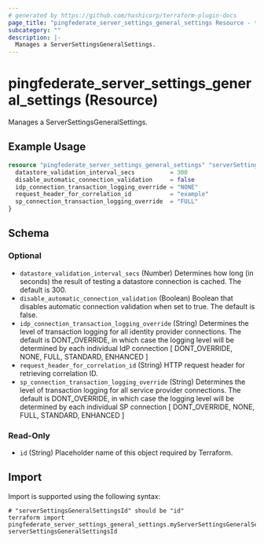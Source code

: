 ```yaml
---
# generated by https://github.com/hashicorp/terraform-plugin-docs
page_title: "pingfederate_server_settings_general_settings Resource - terraform-provider-pingfederate"
subcategory: ""
description: |-
  Manages a ServerSettingsGeneralSettings.
---
```


# pingfederate_server_settings_general_settings (Resource)

Manages a ServerSettingsGeneralSettings.

## Example Usage

```terraform
resource "pingfederate_server_settings_general_settings" "serverSettingsGeneralSettingsExample" {
  datastore_validation_interval_secs          = 300
  disable_automatic_connection_validation     = false
  idp_connection_transaction_logging_override = "NONE"
  request_header_for_correlation_id           = "example"
  sp_connection_transaction_logging_override  = "FULL"
}
```

<!-- schema generated by tfplugindocs -->
## Schema

### Optional

- `datastore_validation_interval_secs` (Number) Determines how long (in seconds) the result of testing a datastore connection is cached. The default is 300.
- `disable_automatic_connection_validation` (Boolean) Boolean that disables automatic connection validation when set to true. The default is false.
- `idp_connection_transaction_logging_override` (String) Determines the level of transaction logging for all identity provider connections. The default is DONT_OVERRIDE, in which case the logging level will be determined by each individual IdP connection [ DONT_OVERRIDE, NONE, FULL, STANDARD, ENHANCED ]
- `request_header_for_correlation_id` (String) HTTP request header for retrieving correlation ID.
- `sp_connection_transaction_logging_override` (String) Determines the level of transaction logging for all service provider connections. The default is DONT_OVERRIDE, in which case the logging level will be determined by each individual SP connection [ DONT_OVERRIDE, NONE, FULL, STANDARD, ENHANCED ]

### Read-Only

- `id` (String) Placeholder name of this object required by Terraform.

## Import

Import is supported using the following syntax:

```shell
# "serverSettingsGeneralSettingsId" should be "id"
terraform import pingfederate_server_settings_general_settings.myServerSettingsGeneralSettings serverSettingsGeneralSettingsId
```
